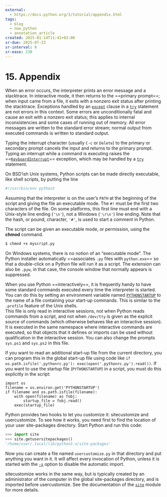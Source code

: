 ```yaml
---
external:
  - https://docs.python.org/3/tutorial/appendix.html
tags:
  - blog
  - now_python
  - annotation_article
created: 2025-01-14T11:41+03:00
sr-due: 2025-07-23
sr-interval: 9
sr-ease: 238
---
```


# 15. Appendix

When an error occurs, the interpreter prints an error message and a stacktrace. In interactive mode, it then returns to the ==primary prompt==; when input came from a file, it exits with a nonzero exit status after printing the stacktrace. Exceptions handled by an [`except`](https://docs.python.org/3/reference/compound_stmts.html#except) clause in a [`try`](https://docs.python.org/3/reference/compound_stmts.html#try) statement are not errors in this context. Some errors are unconditionally fatal and cause an exit with a nonzero exit status; this applies to internal inconsistencies and some cases of running out of memory. All error messages are written to the standard error stream; normal output from executed commands is written to standard output.

Typing the interrupt character (usually `C-c` or `Delete`) to the primary or secondary prompt cancels the input and returns to the primary prompt. Typing an interrupt while a command is executing raises the ==[`KeyboardInterrupt`](https://docs.python.org/3/library/exceptions.html#KeyboardInterrupt)== exception, which may be handled by a [`try`](https://docs.python.org/3/reference/compound_stmts.html#try) statement.

On BSD’ish Unix systems, Python scripts can be made directly executable, like shell scripts, by putting the line
<br class="f">
```sh
#!/usr/bin/env python3
```
Assuming that the interpreter is on the user’s `PATH` at the beginning of the script and giving the file an executable mode. The `#!` must be the first two characters of the file. On some platforms, this first line must end with a Unix-style line ending (`'\n'`), not a Windows (`'\r\n'`) line ending. Note that the hash, or pound, character, `'#'`, is used to start a comment in Python.

The script can be given an executable mode, or permission, using the **chmod** command.
<br class="f">
```sh
$ chmod +x myscript.py
```

On Windows systems, there is no notion of an “executable mode”. The Python installer automatically ==associates `.py` files with `python.exe`== so that a double-click on a Python file will run it as a script. The extension can also be `.pyw`, in that case, the console window that normally appears is suppressed.

When you use Python ==interactively==, it is frequently handy to have some standard commands executed every time the interpreter is started. You can do this by setting an environment variable named [`PYTHONSTARTUP`](https://docs.python.org/3/using/cmdline.html#envvar-PYTHONSTARTUP) to the name of a file containing your start-up commands. This is similar to the `.profile` feature of the Unix shells.\
This file is only read in interactive sessions, not when Python reads commands from a script, and not when `/dev/tty` is given as the explicit source of commands (which otherwise behaves like an interactive session). It is executed in the same namespace where interactive commands are executed, so that objects that it defines or imports can be used without qualification in the interactive session. You can also change the prompts `sys.ps1` and `sys.ps2` in this file.

If you want to read an additional start-up file from the current directory, you can program this in the global start-up file using code like `if
os.path.isfile('.pythonrc.py'): exec(open('.pythonrc.py').read())`. If you want to use the startup file (`PYTHONSTARTUP`) in a script, you must do this explicitly in the script:
<br class="f">
```
import os
filename = os.environ.get('PYTHONSTARTUP')
if filename and os.path.isfile(filename):
    with open(filename) as fobj:
        startup_file = fobj.read()
    exec(startup_file)
```

Python provides two hooks to let you customize it: sitecustomize and usercustomize. To see how it works, you need first to find the location of your user site-packages directory. Start Python and run this code:

```python
>>> import site
>>> site.getusersitepackages()
'/home/user/.local/lib/python3.x/site-packages'
```

Now you can create a file named `usercustomize.py` in that directory and put anything you want in it. It will affect every invocation of Python, unless it is started with the [`-s`](https://docs.python.org/3/tutorial/appendix.html../using/cmdline.html#cmdoption-s) option to disable the automatic import.

sitecustomize works in the same way, but is typically created by an administrator of the computer in the global site-packages directory, and is imported before usercustomize. See the documentation of the [`site`](https://docs.python.org/3/tutorial/appendix.html../library/site.html#module-site "site: Module responsible for site-specific configuration.") module for more details.
